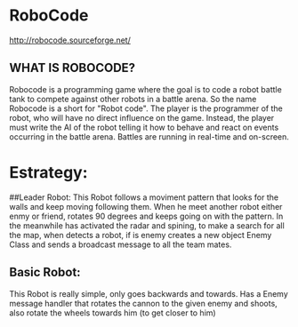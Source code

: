 RoboCode
========
http://robocode.sourceforge.net/

## WHAT IS ROBOCODE?

Robocode is a programming game where the goal is to code a robot battle tank to compete against other robots in a battle arena. So the name Robocode is a short for "Robot code". The player is the programmer of the robot, who will have no direct influence on the game. Instead, the player must write the AI of the robot telling it how to behave and react on events occurring in the battle arena. Battles are running in real-time and on-screen.
# Estrategy:
##Leader Robot:
This Robot follows a moviment pattern that looks for the walls and keep moving following them.
When he meet another robot either enmy or friend, rotates 90 degrees and keeps going on with the pattern. In the meanwhile has activated the radar and spining, to make a search for all the map, when detects a robot, if is enemy creates a new object Enemy Class and sends a broadcast message to all the team mates.

## Basic Robot:

This Robot is really simple, only goes backwards and towards. Has a Enemy message handler that rotates the cannon to the given enemy and shoots, also rotate the wheels towards him (to get closer to him)


